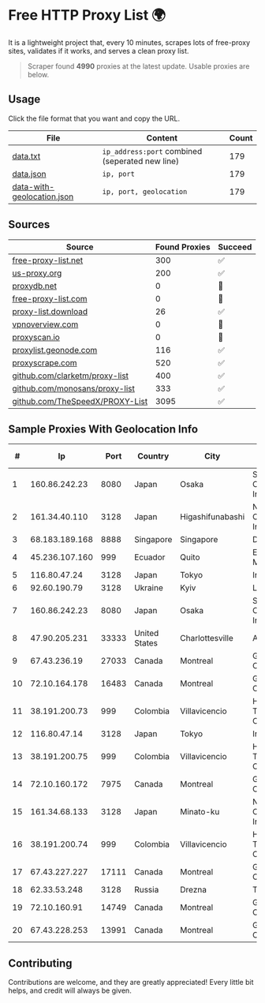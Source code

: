 
# Free HTTP Proxy List 🌍

It is a lightweight project that, every 10 minutes, scrapes lots of free-proxy sites, validates if it works, and serves a clean proxy list.


> Scraper found **4990** proxies at the latest update. Usable proxies are below.

## Usage

Click the file format that you want and copy the URL.


|File|Content|Count|
|----|-------|-----|
|[data.txt](https://raw.githubusercontent.com/themiralay/Proxy-List-World/master/data.txt)|`ip_address:port` combined (seperated new line)|179|
|[data.json](https://raw.githubusercontent.com/themiralay/Proxy-List-World/master/data.json)|`ip, port`|179|
|[data-with-geolocation.json](https://raw.githubusercontent.com/themiralay/Proxy-List-World/master/data-with-geolocation.json)|`ip, port, geolocation`|179|

## Sources

|Source|Found Proxies|Succeed|
|------|-------------|-------|
|[free-proxy-list.net](https://free-proxy-list.net)|300|✅|
|[us-proxy.org](https://www.us-proxy.org)|200|✅|
|[proxydb.net](http://proxydb.net)|0|🚫|
|[free-proxy-list.com](https://free-proxy-list.com/?page=&port=&type%5B%5D=http&type%5B%5D=https&up_time=0&search=Search)|0|🚫|
|[proxy-list.download](https://www.proxy-list.download/HTTP)|26|✅|
|[vpnoverview.com](https://vpnoverview.com/privacy/anonymous-browsing/free-proxy-servers)|0|🚫|
|[proxyscan.io](https://www.proxyscan.io)|0|🚫|
|[proxylist.geonode.com](https://proxylist.geonode.com/api/proxy-list?limit=300&page=1&sort_by=lastChecked&sort_type=desc&protocols=http,https)|116|✅|
|[proxyscrape.com](https://api.proxyscrape.com/v2/?request=displayproxies&protocol=http&timeout=10000&country=all&ssl=all&anonymity=all)|520|✅|
|[github.com/clarketm/proxy-list](https://raw.githubusercontent.com/clarketm/proxy-list/master/proxy-list-raw.txt)|400|✅|
|[github.com/monosans/proxy-list](https://raw.githubusercontent.com/monosans/proxy-list/main/proxies/http.txt)|333|✅|
|[github.com/TheSpeedX/PROXY-List](https://raw.githubusercontent.com/TheSpeedX/PROXY-List/master/http.txt)|3095|✅|


## Sample Proxies With Geolocation Info

|#|Ip|Port|Country|City|Internet Service Provider|
|-|--|----|-------|----|-------------------------|
|1|160.86.242.23|8080|Japan|Osaka|Sony Network Communications Inc|
|2|161.34.40.110|3128|Japan|Higashifunabashi|NTT PC Communications, Inc.|
|3|68.183.189.168|8888|Singapore|Singapore|DigitalOcean, LLC|
|4|45.236.107.160|999|Ecuador|Quito|Eliana Vanessa Morocho Oña|
|5|116.80.47.24|3128|Japan|Tokyo|InfoSphere|
|6|92.60.190.79|3128|Ukraine|Kyiv|Load.me sp. z o. o.|
|7|160.86.242.23|8080|Japan|Osaka|Sony Network Communications Inc|
|8|47.90.205.231|33333|United States|Charlottesville|Alibaba.com LLC|
|9|67.43.236.19|27033|Canada|Montreal|GloboTech Communications|
|10|72.10.164.178|16483|Canada|Montreal|GloboTech Communications|
|11|38.191.200.73|999|Colombia|Villavicencio|Hola Telecomunicacines Colombia S.A.S|
|12|116.80.47.14|3128|Japan|Tokyo|InfoSphere|
|13|38.191.200.75|999|Colombia|Villavicencio|Hola Telecomunicacines Colombia S.A.S|
|14|72.10.160.172|7975|Canada|Montreal|GloboTech Communications|
|15|161.34.68.133|3128|Japan|Minato-ku|NTT PC Communications, Inc.|
|16|38.191.200.74|999|Colombia|Villavicencio|Hola Telecomunicacines Colombia S.A.S|
|17|67.43.227.227|17111|Canada|Montreal|GloboTech Communications|
|18|62.33.53.248|3128|Russia|Drezna|TRANS-TELECOM|
|19|72.10.160.91|14749|Canada|Montreal|GloboTech Communications|
|20|67.43.228.253|13991|Canada|Montreal|GloboTech Communications|



## Contributing

Contributions are welcome, and they are greatly appreciated! Every
little bit helps, and credit will always be given.

